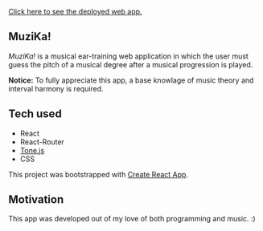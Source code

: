 [Click here to see the deployed web app.](https://mcromp.github.io/muzika/#/)

## MuziKa!

<i>MuziKa!</i> is a musical ear-training web application in which the user must guess the pitch of a musical degree after a musical progression is played.

<b>Notice:</b> To fully appreciate this app, a base knowlage of music theory and interval harmony is required.

## Tech used

- React
- React-Router
- [Tone.js](https://tonejs.github.io/)
- CSS

This project was bootstrapped with [Create React App](https://github.com/facebook/create-react-app).

## Motivation

This app was developed out of my love of both programming and music. :)
